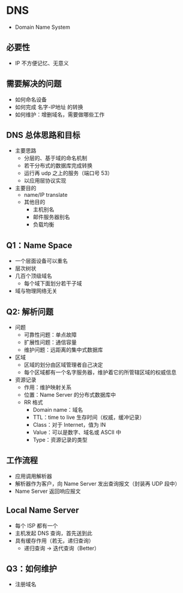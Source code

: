 # DNS
- Domain Name System

## 必要性
- IP 不方便记忆、无意义

## 需要解决的问题
- 如何命名设备
- 如何完成 名字-IP地址 的转换
- 如何维护：增删域名，需要做哪些工作

## DNS 总体思路和目标
- 主要思路
  - 分层的、基于域的命名机制
  - 若干分布式的数据库完成转换
  - 运行再 udp 之上的服务（端口号 53）
  - 以应用层协议实现
- 主要目的
  - name/IP translate
  - 其他目的
    - 主机别名
    - 邮件服务器别名
    - 负载均衡

## Q1：Name Space
- 一个层面设备可以重名
- 层次树状
- 几百个顶级域名
  - 每个域下面划分若干子域
- 域与物理网络无关

## Q2: 解析问题
- 问题
  - 可靠性问题：单点故障
  - 扩展性问题：通信容量
  - 维护问题：远距离的集中式数据库
- 区域
  - 区域的划分由区域管理者自己决定
  - 每个区域都有一个名字服务器，维护着它的所管辖区域的权威信息
- 资源记录
  - 作用：维护映射关系
  - 位置：Name Server 的分布式数据库中
  - RR 格式
    - Domain name：域名
    - TTL：time to live 生存时间（权威，缓冲记录）
    - Class：对于 Internet，值为 IN
    - Value：可以是数字、域名或 ASCII 中
    - Type：资源记录的类型

## 工作流程
- 应用调用解析器
- 解析器作为客户，向 Name Server 发出查询报文（封装再 UDP 段中）
- Name Server 返回响应报文

## Local Name Server
- 每个 ISP 都有一个
- 主机发起 DNS 查询，首先送到此
- 具有缓存作用（若无，递归查询）
  - 递归查询 -> 迭代查询（Better）

## Q3：如何维护
- 注册域名